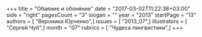 +++
title = "Обаяние и обоняние"
date = "2017-03-02T11:22:38+03:00"
side = "right"
pagesCount = "3"
slogan = ""
year = "2013"
startPage = "13"
authors = [ "Вероника Юрченко",]
issues = [ "2013_07",]
illustrators = [ "Сергей Чуб",]
month = "07"
rubrics = [ "Чудеса лингвистики",]
+++
